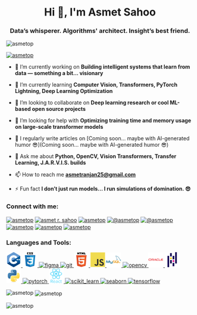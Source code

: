 <h1 align="center">Hi 👋, I'm Asmet Sahoo</h1>
<h3 align="center">Data’s whisperer. Algorithms' architect. Insight’s best friend.</h3>

<p align="left"> <img src="https://komarev.com/ghpvc/?username=asmetop&label=Profile%20views&color=0e75b6&style=flat" alt="asmetop" /> </p>

<p align="left"> <a href="https://twitter.com/asmetop" target="blank"><img src="https://img.shields.io/twitter/follow/asmetop?logo=twitter&style=for-the-badge" alt="asmetop" /></a> </p>

- 🔭 I’m currently working on **Building intelligent systems that learn from data — something a bit... visionary**

- 🌱 I’m currently learning **Computer Vision, Transformers, PyTorch Lightning, Deep Learning Optimization**

- 👯 I’m looking to collaborate on **Deep learning research or cool ML-based open source projects**

- 🤝 I’m looking for help with **Optimizing training time and memory usage on large-scale transformer models**

- 📝 I regularly write articles on [Coming soon... maybe with AI-generated humor 😎](Coming soon... maybe with AI-generated humor 😎)

- 💬 Ask me about **Python, OpenCV, Vision Transformers, Transfer Learning, J.A.R.V.I.S. builds**

- 📫 How to reach me **asmetranjan25@gmail.com**

- ⚡ Fun fact **I don’t just run models... I run simulations of domination. 😎**

<h3 align="left">Connect with me:</h3>
<p align="left">
<a href="https://twitter.com/asmetop" target="blank"><img align="center" src="https://raw.githubusercontent.com/rahuldkjain/github-profile-readme-generator/master/src/images/icons/Social/twitter.svg" alt="asmetop" height="30" width="40" /></a>
<a href="https://linkedin.com/in/asmet r. sahoo" target="blank"><img align="center" src="https://raw.githubusercontent.com/rahuldkjain/github-profile-readme-generator/master/src/images/icons/Social/linked-in-alt.svg" alt="asmet r. sahoo" height="30" width="40" /></a>
<a href="https://kaggle.com/asmetop" target="blank"><img align="center" src="https://raw.githubusercontent.com/rahuldkjain/github-profile-readme-generator/master/src/images/icons/Social/kaggle.svg" alt="asmetop" height="30" width="40" /></a>
<a href="https://instagram.com/@asmetop" target="blank"><img align="center" src="https://raw.githubusercontent.com/rahuldkjain/github-profile-readme-generator/master/src/images/icons/Social/instagram.svg" alt="@asmetop" height="30" width="40" /></a>
<a href="https://medium.com/@asmetop" target="blank"><img align="center" src="https://raw.githubusercontent.com/rahuldkjain/github-profile-readme-generator/master/src/images/icons/Social/medium.svg" alt="@asmetop" height="30" width="40" /></a>
<a href="https://www.youtube.com/c/asmetop" target="blank"><img align="center" src="https://raw.githubusercontent.com/rahuldkjain/github-profile-readme-generator/master/src/images/icons/Social/youtube.svg" alt="asmetop" height="30" width="40" /></a>
<a href="https://www.hackerrank.com/asmetop" target="blank"><img align="center" src="https://raw.githubusercontent.com/rahuldkjain/github-profile-readme-generator/master/src/images/icons/Social/hackerrank.svg" alt="asmetop" height="30" width="40" /></a>
<a href="https://www.leetcode.com/asmetop" target="blank"><img align="center" src="https://raw.githubusercontent.com/rahuldkjain/github-profile-readme-generator/master/src/images/icons/Social/leet-code.svg" alt="asmetop" height="30" width="40" /></a>
</p>

<h3 align="left">Languages and Tools:</h3>
<p align="left"> <a href="https://www.w3schools.com/cpp/" target="_blank" rel="noreferrer"> <img src="https://raw.githubusercontent.com/devicons/devicon/master/icons/cplusplus/cplusplus-original.svg" alt="cplusplus" width="40" height="40"/> </a> <a href="https://www.w3schools.com/css/" target="_blank" rel="noreferrer"> <img src="https://raw.githubusercontent.com/devicons/devicon/master/icons/css3/css3-original-wordmark.svg" alt="css3" width="40" height="40"/> </a> <a href="https://www.figma.com/" target="_blank" rel="noreferrer"> <img src="https://www.vectorlogo.zone/logos/figma/figma-icon.svg" alt="figma" width="40" height="40"/> </a> <a href="https://git-scm.com/" target="_blank" rel="noreferrer"> <img src="https://www.vectorlogo.zone/logos/git-scm/git-scm-icon.svg" alt="git" width="40" height="40"/> </a> <a href="https://www.w3.org/html/" target="_blank" rel="noreferrer"> <img src="https://raw.githubusercontent.com/devicons/devicon/master/icons/html5/html5-original-wordmark.svg" alt="html5" width="40" height="40"/> </a> <a href="https://developer.mozilla.org/en-US/docs/Web/JavaScript" target="_blank" rel="noreferrer"> <img src="https://raw.githubusercontent.com/devicons/devicon/master/icons/javascript/javascript-original.svg" alt="javascript" width="40" height="40"/> </a> <a href="https://www.mysql.com/" target="_blank" rel="noreferrer"> <img src="https://raw.githubusercontent.com/devicons/devicon/master/icons/mysql/mysql-original-wordmark.svg" alt="mysql" width="40" height="40"/> </a> <a href="https://opencv.org/" target="_blank" rel="noreferrer"> <img src="https://www.vectorlogo.zone/logos/opencv/opencv-icon.svg" alt="opencv" width="40" height="40"/> </a> <a href="https://www.oracle.com/" target="_blank" rel="noreferrer"> <img src="https://raw.githubusercontent.com/devicons/devicon/master/icons/oracle/oracle-original.svg" alt="oracle" width="40" height="40"/> </a> <a href="https://pandas.pydata.org/" target="_blank" rel="noreferrer"> <img src="https://raw.githubusercontent.com/devicons/devicon/2ae2a900d2f041da66e950e4d48052658d850630/icons/pandas/pandas-original.svg" alt="pandas" width="40" height="40"/> </a> <a href="https://www.python.org" target="_blank" rel="noreferrer"> <img src="https://raw.githubusercontent.com/devicons/devicon/master/icons/python/python-original.svg" alt="python" width="40" height="40"/> </a> <a href="https://pytorch.org/" target="_blank" rel="noreferrer"> <img src="https://www.vectorlogo.zone/logos/pytorch/pytorch-icon.svg" alt="pytorch" width="40" height="40"/> </a> <a href="https://reactjs.org/" target="_blank" rel="noreferrer"> <img src="https://raw.githubusercontent.com/devicons/devicon/master/icons/react/react-original-wordmark.svg" alt="react" width="40" height="40"/> </a> <a href="https://scikit-learn.org/" target="_blank" rel="noreferrer"> <img src="https://upload.wikimedia.org/wikipedia/commons/0/05/Scikit_learn_logo_small.svg" alt="scikit_learn" width="40" height="40"/> </a> <a href="https://seaborn.pydata.org/" target="_blank" rel="noreferrer"> <img src="https://seaborn.pydata.org/_images/logo-mark-lightbg.svg" alt="seaborn" width="40" height="40"/> </a> <a href="https://www.tensorflow.org" target="_blank" rel="noreferrer"> <img src="https://www.vectorlogo.zone/logos/tensorflow/tensorflow-icon.svg" alt="tensorflow" width="40" height="40"/> </a> </p>

<p><img align="left" src="https://github-readme-stats.vercel.app/api/top-langs?username=asmetop&show_icons=true&locale=en&layout=compact" alt="asmetop" /></p>

<p>&nbsp;<img align="center" src="https://github-readme-stats.vercel.app/api?username=asmetop&show_icons=true&locale=en" alt="asmetop" /></p>

<p><img align="center" src="https://github-readme-streak-stats.herokuapp.com/?user=asmetop&" alt="asmetop" /></p>

